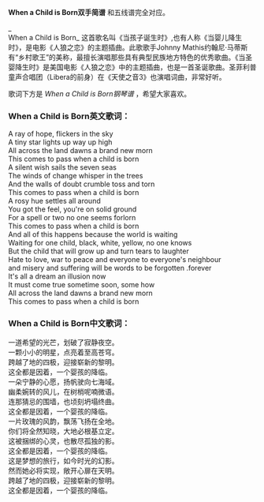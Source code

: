 

**When a Child is Born双手简谱** 和五线谱完全对应。

_  
When a Child is Born_ 这首歌名叫《当孩子诞生时》,也有人称《当婴儿降生时》，是电影《人狼之恋》的主题插曲。此歌歌手Johnny
Mathis约翰尼·马蒂斯
有“乡村歌王”的美称，最擅长演唱那些具有典型民族地方特色的优秀歌曲。《当圣婴降生时》是美国电影《人狼之恋》中的主题插曲，也是一首圣诞歌曲。圣菲利普童声合唱团（Libera的前身）在《天使之音3》也演唱词曲，非常好听。

  
歌词下方是 _When a Child is Born钢琴谱_ ，希望大家喜欢。

### When a Child is Born英文歌词：

A ray of hope, flickers in the sky  
A tiny star lights up way up high  
All across the land dawns a brand new morn  
This comes to pass when a child is born  
A silent wish sails the seven seas  
The winds of change whisper in the trees  
And the walls of doubt crumble toss and torn  
This comes to pass when a child is born  
A rosy hue settles all around  
You got the feel, you're on solid ground  
For a spell or two no one seems forlorn  
This comes to pass when a child is born  
And all of this happens because the world is waiting  
Waiting for one child, black, white, yellow, no one knows  
But the child that will grow up and turn tears to laughter  
Hate to love, war to peace and everyone to everyone's neighbour  
and misery and suffering will be words to be forgotten .forever  
It's all a dream an illusion now  
It must come true sometime soon, some how  
All across the land dawns a brand new morn  
This comes to pass when a child is born

### When a Child is Born中文歌词：

一道希望的光芒，划破了寂静夜空。  
一颗小小的明星，点亮着至高苍穹。  
跨越了地的四极，迎接崭新的黎明。  
这全都是因着，一个婴孩的降临。  
一朵宁静的心愿，扬帆驶向七海域。  
幽柔婉转的风儿，在树梢呢喃微语。  
连那猜忌的围墙，也顷刻坍塌终曲。  
这全都是因着，一个婴孩的降临。  
一片玫瑰的风韵，飘荡飞扬在全地。  
你们将全然知晓，大地必根基立定。  
这被捆绑的心灵，也散尽孤独的影。  
这全都是因着，一个婴孩的降临。  
这是梦想的旅行，如今时光的幻影。  
然而她必将实现，敞开心扉在天明。  
跨越了地的四极，迎接崭新的黎明。  
这全都是因着，一个婴孩的降临。

